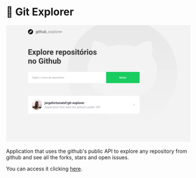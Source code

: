 # 🧭 Git Explorer 
![screenshot.png](screenshot.png)

Application that uses the github's public API to explore any repository from github and see all the forks, stars and open issues.

You can access it clicking [here](https://naughty-yonath-c176e0.netlify.app/).
